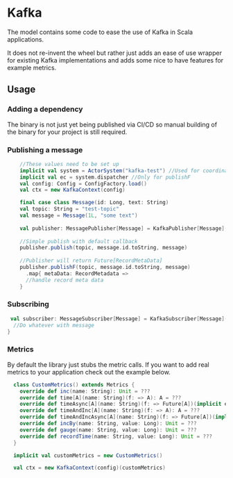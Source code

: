 # Kafka

The model contains some code to ease the use of Kafka in Scala applications. 

It does not re-invent the wheel but rather just adds an ease of use wrapper for existing Kafka implementations
and adds some nice to have features for example metrics.

## Usage
### Adding a dependency
The binary is not just yet being published via CI/CD so manual building of the binary for your project is still required.

### Publishing a message
```scala
    //These values need to be set up
    implicit val system = ActorSystem("kafka-test") //Used for coordinated shutdowns
    implicit val ec = system.dispatcher //Only for publishF
    val config: Config = ConfigFactory.load()
    val ctx = new KafkaContext(config)

    final case class Message(id: Long, text: String)
    val topic: String = "test-topic"
    val message = Message(1L, "some text")
    
    val publisher: MessagePublisher[Message] = KafkaPublisher[Message](ctx)
    
    //Simple publish with default callback
    publisher.publish(topic, message.id.toString, message)
    
    //Publisher will return Future[RecordMetaData]
    publisher.publishF(topic, message.id.toString, message)
      .map{ metaData: RecordMetadata =>
      //handle record meta data
    }
```

### Subscribing
```scala
 val subscriber: MessageSubscriber[Message] = KafkaSubscriber[Message](topic, ctx) { message: Message =>
  //Do whatever with message
}
```

### Metrics
By default the library just stubs the metric calls. 
If you want to add real metrics to your application check out the example below.

```scala
  class CustomMetrics() extends Metrics {
    override def inc(name: String): Unit = ???
    override def time[A](name: String)(f: => A): A = ???
    override def timeAsync[A](name: String)(f: => Future[A])(implicit ec: ExecutionContext): Future[A] = ???
    override def timeAndInc[A](name: String)(f: => A): A = ???
    override def timeAndIncAsync[A](name: String)(f: => Future[A])(implicit ec: ExecutionContext): Future[A] = ???
    override def incBy(name: String, value: Long): Unit = ???
    override def gauge(name: String, value: Long): Unit = ???
    override def recordTime(name: String, value: Long): Unit = ???
  }

  implicit val customMetrics = new CustomMetrics()

  val ctx = new KafkaContext(config)(customMetrics)
```